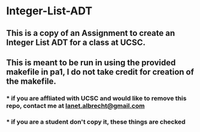 # Integer-List-ADT
## This is a copy of an Assignment to create an Integer List ADT for a class at UCSC.
## This is meant to be run in using the provided makefile in pa1, I do not take credit for creation of the makefile.


### * if you are affliated with UCSC and would like to remove this repo, contact me at lanet.albrecht@gmail.com
### * if you are a student don't copy it, these things are checked
